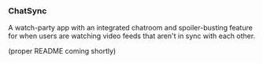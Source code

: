 ### ChatSync

A watch-party app with an integrated chatroom and spoiler-busting feature for when users are watching video feeds that aren't in sync with each other.

(proper README coming shortly)
